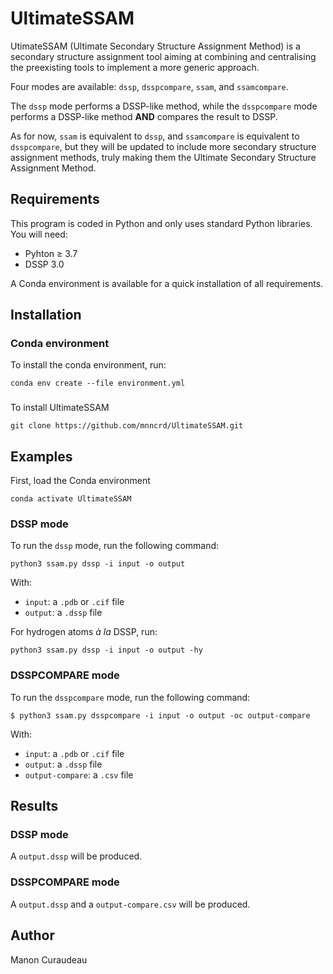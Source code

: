 # UltimateSSAM

UtimateSSAM (Ultimate Secondary Structure Assignment Method) is a secondary structure assignment tool aiming at combining and centralising the preexisting tools to implement a more generic approach.

Four modes are available: `dssp`, `dsspcompare`, `ssam`, and `ssamcompare`.

The `dssp` mode performs a DSSP-like method, while the `dsspcompare` mode performs a DSSP-like method **AND** compares the result to DSSP.

As for now, `ssam` is equivalent to `dssp`, and `ssamcompare` is equivalent to `dsspcompare`, but they will be updated to include more secondary structure assignment methods, truly making them the Ultimate Secondary Structure Assignment Method.

## Requirements

This program is coded in Python and only uses standard Python libraries. You will need:

* Pyhton &ge; 3.7
* DSSP 3.0 

A Conda environment is available for a quick installation of all requirements.

## Installation

### Conda environment

To install the conda environment, run:

```
conda env create --file environment.yml
```
### 

To install UltimateSSAM
```
git clone https://github.com/mnncrd/UltimateSSAM.git
```

## Examples

First, load the Conda environment

```
conda activate UltimateSSAM
```

### DSSP mode

To run the `dssp` mode, run the following command:

```
python3 ssam.py dssp -i input -o output
```

With:
* `input`: a `.pdb` or `.cif` file
* `output`: a `.dssp` file

For hydrogen atoms *à la* DSSP, run: 

```
python3 ssam.py dssp -i input -o output -hy
```

### DSSPCOMPARE mode

To run the `dsspcompare` mode, run the following command:

```
$ python3 ssam.py dsspcompare -i input -o output -oc output-compare
```

With:
* `input`: a `.pdb` or `.cif` file
* `output`: a `.dssp` file
* `output-compare`: a `.csv` file

## Results

### DSSP mode

A `output.dssp` will be produced.

### DSSPCOMPARE mode

A `output.dssp` and a `output-compare.csv` will be produced.

## Author

Manon Curaudeau
